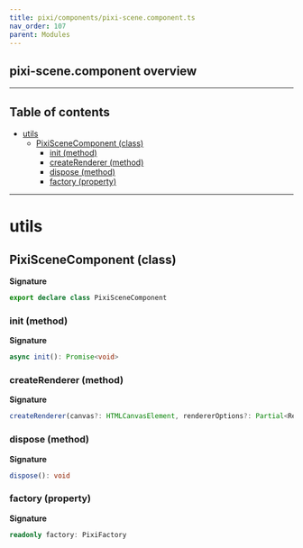 ```yaml
---
title: pixi/components/pixi-scene.component.ts
nav_order: 107
parent: Modules
---
```


## pixi-scene.component overview

---

<h2 class="text-delta">Table of contents</h2>

- [utils](#utils)
  - [PixiSceneComponent (class)](#pixiscenecomponent-class)
    - [init (method)](#init-method)
    - [createRenderer (method)](#createrenderer-method)
    - [dispose (method)](#dispose-method)
    - [factory (property)](#factory-property)

---

# utils

## PixiSceneComponent (class)

**Signature**

```ts
export declare class PixiSceneComponent
```

### init (method)

**Signature**

```ts
async init(): Promise<void>
```

### createRenderer (method)

**Signature**

```ts
createRenderer(canvas?: HTMLCanvasElement, rendererOptions?: Partial<RendererOptions>): PixiRendererComponent
```

### dispose (method)

**Signature**

```ts
dispose(): void
```

### factory (property)

**Signature**

```ts
readonly factory: PixiFactory
```
